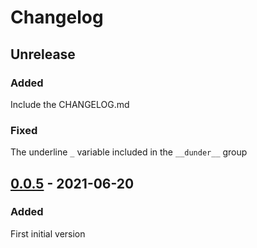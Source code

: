 # Changelog
## Unrelease
### Added
Include the CHANGELOG.md

### Fixed
The underline `_` variable included in the `__dunder__` group

## [0.0.5] - 2021-06-20
### Added
First initial version

<!--Links-->
[0.0.5]:https://github.com/Athesto/pretty-dir/releases/tag/v0.0.5


